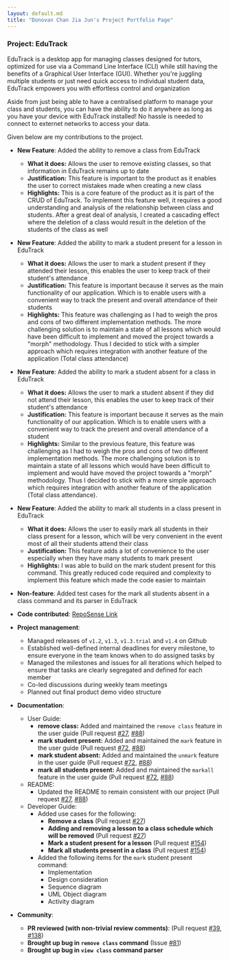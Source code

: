 ```yaml
---
layout: default.md
title: "Donovan Chan Jia Jun's Project Portfolio Page"
---
```


### Project: EduTrack

EduTrack is a desktop app for managing classes designed for tutors, optimized for use via a Command Line Interface (CLI) while still having the benefits of a Graphical User Interface (GUI).
Whether you're juggling multiple students or just need quick access to individual student data, EduTrack empowers you with effortless control and organization

Aside from just being able to have a centralised platform to manage your class and students, you can have the ability to do it anywhere as long as you have your device with EduTrack installed! No hassle is needed to connect to externet networks to access your data.

Given below are my contributions to the project.

* **New Feature**: Added the ability to remove a class from EduTrack
  * **What it does:** Allows the user to remove existing classes, so that information in EduTrack remains up to date
  * **Justification:** This feature is important to the product as it enables the user to correct mistakes made when creating a new class
  * **Highlights:** This is a core feature of the product as it is part of the CRUD of EduTrack. To implement this feature well, it requires a good understanding and analysis of the relationship between class and students. After a great deal of analysis, I created a cascading effect where the deletion of a class would result in the deletion of the students of the class as well

* **New Feature**: Added the ability to mark a student present for a lesson in EduTrack
  * **What it does:** Allows the user to mark a student present if they attended their lesson, this enables the user to keep track of their student's attendance
  * **Justification:** This feature is important because it serves as the main functionality of our application. Which is to enable users with a convenient way to track the present and overall attendance of their students
  * **Highlights:** This feature was challenging as I had to weigh the pros and cons of two different implementation methods. The more challenging solution is to maintain a state of all lessons which would have been difficult to implement and moved the project towards a "morph" methodology. Thus I decided to stick with a simpler approach which requires integration with another feature of the application (Total class attendance)

* **New Feature**: Added the ability to mark a student absent for a class in EduTrack
  * **What it does:** Allows the user to mark a student absent if they did not attend their lesson, this enables the user to keep track of their student's attendance
  * **Justification:** This feature is important because it serves as the main functionality of our application. Which is to enable users with a convenient way to track the present and overall attendance of a student
  * **Highlights:** Similar to the previous feature, this feature was challenging as I had to weigh the pros and cons of two different implementation methods. The more challenging solution is to maintain a state of all lessons which would have been difficult to implement and would have moved the project towards a "morph" methodology. Thus I decided to stick with a more simple approach which requires integration with another feature of the application (Total class attendance).

* **New Feature**: Added the ability to mark all students in a class present in EduTrack
  * **What it does:** Allows the user to easily mark all students in their class present for a lesson, which will be very convenient in the event most of all their students attend their class
  * **Justification:** This feature adds a lot of convenience to the user especially when they have many students to mark present
  * **Highlights:** I was able to build on the mark student present for this command. This greatly reduced code required and complexity to implement this feature which made the code easier to maintain

* **Non-feature**: Added test cases for the mark all students absent in a class command and its parser in EduTrack

* **Code contributed**: [RepoSense Link](https://nus-cs2103-ay2324s1.github.io/tp-dashboard/?search=donovanjj&breakdown=true)

* **Project management**:
  * Managed releases of `v1.2`, `v1.3`, `v1.3.trial` and `v1.4` on Github
  * Established well-defined internal deadlines for every milestone, to ensure everyone in the team knows when to do assigned tasks by
  * Managed the milestones and issues for all iterations which helped to ensure that tasks are clearly segregated and defined for each member
  * Co-led discussions during weekly team meetings
  * Planned out final product demo video structure

* **Documentation**:
  * User Guide:
    * **remove class:** Added and maintained the `remove class` feature in the user guide (Pull request [#27](https://github.com/AY2324S1-CS2103T-T15-3/tp/pull/27), [#88](https://github.com/AY2324S1-CS2103T-T15-3/tp/pull/88))
    * **mark student present:** Added and maintained the `mark` feature in the user guide (Pull request [#72](https://github.com/AY2324S1-CS2103T-T15-3/tp/pull/72), [#88](https://github.com/AY2324S1-CS2103T-T15-3/tp/pull/88))
    * **mark student absent:** Added and maintained the `unmark` feature in the user guide (Pull request [#72](https://github.com/AY2324S1-CS2103T-T15-3/tp/pull/72), [#88](https://github.com/AY2324S1-CS2103T-T15-3/tp/pull/88))
    * **mark all students present:** Added and maintained the `markall` feature in the user guide (Pull request [#72](https://github.com/AY2324S1-CS2103T-T15-3/tp/pull/72), [#88](https://github.com/AY2324S1-CS2103T-T15-3/tp/pull/88))
  * README:
    * Updated the README to remain consistent with our project (Pull request [#27](https://github.com/AY2324S1-CS2103T-T15-3/tp/pull/2), [#88](https://github.com/AY2324S1-CS2103T-T15-3/tp/pull/88))
  * Developer Guide:
    * Added use cases for the following:
      * **Remove a class** (Pull request [#27](https://github.com/AY2324S1-CS2103T-T15-3/tp/pull/27))
      * **Adding and removing a lesson to a class schedule which will be removed** (Pull request [#27](https://github.com/AY2324S1-CS2103T-T15-3/tp/pull/27))
      * **Mark a student present for a lesson** (Pull request [#154](https://github.com/AY2324S1-CS2103T-T15-3/tp/pull/154/files))
      * **Mark all students present in a class** (Pull request [#154](https://github.com/AY2324S1-CS2103T-T15-3/tp/pull/154/files))
    * Added the following items for the `mark` student present command:
      * Implementation
      * Design consideration
      * Sequence diagram
      * UML Object diagram
      * Activity diagram

* **Community**:
  * **PR reviewed (with non-trivial review comments)**: (Pull request [#39](https://github.com/AY2324S1-CS2103T-T15-3/tp/pull/39), [#138](https://github.com/AY2324S1-CS2103T-T15-3/tp/pull/138))
  * **Brought up bug in `remove class` command** (Issue [#81](https://github.com/AY2324S1-CS2103T-T15-3/tp/issues/81))
  * **Brought up bug in `view class` command parser**
